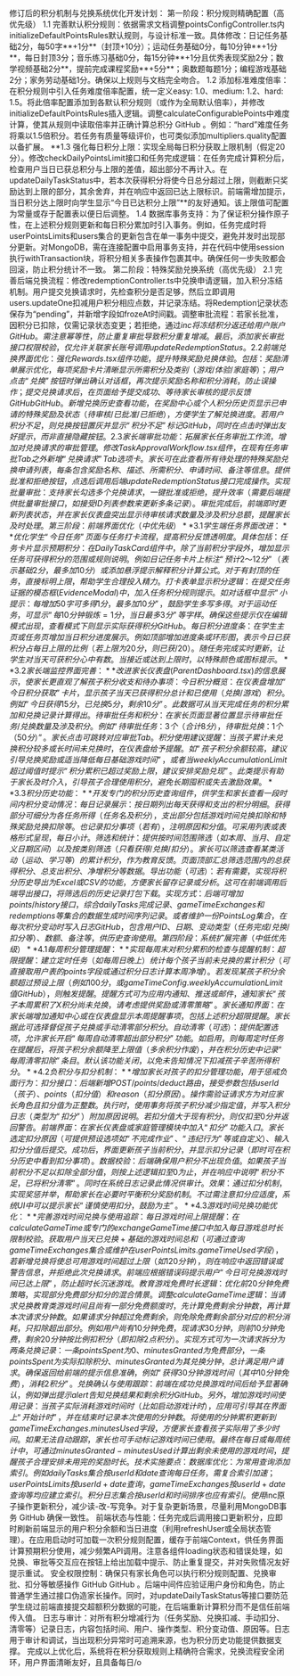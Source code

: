 修订后的积分机制与兑换系统优化开发计划：
第一阶段：积分规则精确配置（高优先级）
1.1 完善默认积分规则：依据需求文档调整pointsConfigController.ts内initializeDefaultPointsRules默认规则，与设计标准一致。具体修改：日记任务基础2分，每50字**+1分**（封顶+10分）；运动任务基础0分，每10分钟**+1分**，每日封顶3分；音乐练习基础0分，每15分钟**+1分且优秀表现奖励2分；数学视频基础2分**，提前完成课程奖励**+5分**；奥数题每题1分；编程游戏基础2分；家务劳动基础1分。确保以上规则与文档完全吻合。 1.2 添加标准难度倍率：在积分规则中引入任务难度倍率配置，统一定义easy: 1.0、medium: 1.2、hard: 1.5。将此倍率配置添加到各默认积分规则（或作为全局默认倍率），并修改initializeDefaultPointsRules插入逻辑。调整calculateConfigurablePoints中难度计算，使其从规则中读取倍率并正确计算总积分
GitHub
。例如：“hard”难度任务将乘以1.5倍积分。若任务有质量等级评价，也可类似添加multipliers.quality配置以备扩展。 **1.3 强化每日积分上限：实现全局每日积分获取上限机制（假定20分）。修改checkDailyPointsLimit接口和任务完成逻辑：在任务完成计算积分后，检查用户当日已获总积分与上限的差值，超出部分不再计入。在updateDailyTaskStatus中，若本次获得积分将使今日总分超过上限，则截断只奖励达到上限的部分，其余舍弃，并在响应中返回已达上限标识。前端需增加提示，当日积分达上限时向学生显示“今日已达积分上限”**的友好通知。该上限值可配置为常量或存于配置表以便日后调整。 1.4 数据库事务支持：为了保证积分操作原子性，在上述积分规则更新和每日积分累加时引入事务。例如，任务完成时将userPointsLimits和users集合的更新包含在单一事务中提交，避免并发时出现部分更新。对MongoDB，需在连接配置中启用事务支持，并在代码中使用session执行withTransaction块，将积分相关多表操作包裹其中。确保任何一步失败都会回滚，防止积分统计不一致。
第二阶段：特殊奖励兑换系统（高优先级）
2.1 完善后端兑换流程：修改redemptionController.ts中兑换申请逻辑，加入积分冻结机制。用户提交兑换请求时，先检查积分是否足够，然后立即调用users.updateOne扣减用户积分相应点数，并记录冻结。将Redemption记录状态保存为“pending”，并新增字段如frozeAt时间戳。调整审批流程：若家长批准，因积分已扣除，仅需记录状态变更；若拒绝，通过$inc将冻结积分返还给用户账户
GitHub
。需注意幂等性，防止重复审批导致积分重复增减。最后，添加家长审批接口权限校验，仅允许关联家长账号调用updateRedemptionStatus。 2.2 前端兑换界面优化：强化Rewards.tsx组件功能，提升特殊奖励兑换体验。包括：奖励清单展示优化，每项奖励卡片清晰显示所需积分及类别（游戏/体验/家庭等）；用户点击“兑换”按钮时弹出确认对话框，再次提示奖励名称和积分消耗，防止误操作；提交兑换请求后，在页面给予提交成功、等待家长审核的提示反馈
GitHub
GitHub
。新增兑换历史查看功能，在奖励中心或个人积分历史页显示已申请的特殊奖励及状态（待审核/已批准/已拒绝），方便学生了解兑换进度。若用户积分不足，则兑换按钮置灰并显示“积分不足”标记
GitHub
，同时在点击时弹出友好提示，而非直接隐藏按钮。 2.3 家长端审批功能：拓展家长任务审批工作流，增加对兑换请求的审批管理。修改TaskApprovalWorkflow.tsx组件，在现有任务审批Tab之外新增“兑换请求”Tab选项卡。家长可在此查看所有待处理的特殊奖励兑换申请列表，每条包含奖励名称、描述、所需积分、申请时间、备注等信息。提供批准和拒绝按钮，点选后调用后端updateRedemptionStatus接口完成操作。实现批量审批：支持家长勾选多个兑换请求，一键批准或拒绝，提升效率（需要后端提供批量审批接口，如接受ID列表参数来更新多条记录）。审批完成后，前端即时更新列表状态，并在家长仪表盘突出显示待审核请求数量及涉及积分总额，提醒家长及时处理。
第三阶段：前端界面优化（中优先级）
**3.1 学生端任务界面改进：**优化学生“今日任务”页面与任务打卡流程，提高积分反馈透明度。具体包括：
任务卡片显示预期积分：在DailyTaskCard组件中，除了当前积分字段外，增加显示任务可获得积分的范围或规则说明。例如日记任务卡片上标注“预计2～12分”（表示基础2分，最多加10分）或添加悬浮提示解释积分计算公式。对于有封顶的任务，直接标明上限，帮助学生合理投入精力。
打卡表单显示积分逻辑：在提交任务证据的模态框(EvidenceModal)中，加入任务积分规则提示。如对话框中显示“小提示：每增加50字可多得1分，最多加10分”，鼓励学生多写多得。对于运动任务，可显示“每10分钟锻炼=1分，当日最多3分”等字样。确保这些提示仅在编辑模式出现，查看模式下则显示实际获得积分
GitHub
。
每日积分进度条：在学生主页或任务页增加当日积分进度展示。例如顶部增加进度条或环形图，表示今日已获积分占每日上限的比例（若上限为20分，则已获/20）。随任务完成实时更新，让学生对当天可获积分心中有数。当接近或达到上限时，以特殊颜色或图标提示。
**3.2 家长端监控界面完善：**改进家长仪表盘(ParentDashboard.tsx)的信息展示，使家长更直观了解孩子积分收支和待办事项：
今日积分概览：在仪表盘增加“今日积分获取”卡片，显示孩子当天已获得积分总计和已使用（兑换/游戏）积分。例如“今日获得15分，已兑换5分，剩余10分”。此数据可从当天完成任务的积分累加和兑换记录计算得出。
待审批任务和积分：在家长页面显著位置显示待审批任务/兑换数量及涉及积分。例如“待审批任务：3个（合计8分），待审批兑换：1个（50分）”。家长点击可跳转对应审批Tab。
积分使用建议提醒：当孩子累计未兑换积分较多或长时间未兑换时，在仪表盘给予提醒。如“孩子积分余额较高，建议引导兑换奖励或适当降低每日基础游戏时间”，或者当weeklyAccumulationLimit超过阈值时提示“积分累积已超过奖励上限，建议安排奖励兑现”。此类提示有助于家长及时介入，引导孩子合理使用积分，避免长期囤积或失去激励效果。
**3.3 积分历史功能：**开发专门的积分历史查询组件，供学生和家长查看一段时间内积分变动情况：
每日记录展示：按日期列出每天获得和支出的积分明细。获得部分可细分为各任务所得（任务名及积分），支出部分包括游戏时间兑换扣除和特殊奖励兑换扣除等。也记录扣分事项（若有），注明原因和分值。可采用列表或表格形式呈现，每日小计。
筛选和统计：提供按时间范围筛选（如本周、当月、自定义日期区间）以及按类别筛选（只看获得/兑换/扣分）。家长可以筛选查看某类活动（运动、学习等）的累计积分，作为教育反馈。页面顶部汇总筛选范围内的总获得积分、总支出积分、净增积分等数据。
导出功能（可选）：若有需要，实现将积分历史导出为Excel或CSV的功能，方便家长留存记录或分析。这可在前端调用后端导出接口，将筛选后的历史记录打包下载。
实现方式：后端可增加points/history接口，综合dailyTasks完成记录、gameTimeExchanges和redemptions等集合的数据生成时间序列记录。或者维护一份PointsLog集合，在每次积分变动时写入日志
GitHub
，包含用户ID、日期、变动类型（任务完成/兑换/扣分等）、数额、备注等，供历史查询使用。
第四阶段：系统扩展完善（中低优先级）
**4.1 每周积分管理提醒：**实现每周末对积分累积的检查与提醒机制：
超限提醒：建立定时任务（如每周日晚上）统计每个孩子当前未兑换的累计积分（可直接取用户表的points字段或通过积分日志计算本周净增）。若发现某孩子积分余额超过预设上限（例如100分，或gameTimeConfig.weeklyAccumulationLimit值
GitHub
），则触发提醒。提醒方式可为应用内通知、推送或邮件，通知家长“孩子本周累积了X积分尚未兑换，请考虑提供奖励或清零策略”。
家长通知界面：在家长端增加通知中心或在仪表盘显示本周提醒事项，包括上述积分超限提醒。家长据此可选择督促孩子兑换或手动清零部分积分。
自动清零（可选）：提供配置选项，允许家长开启“每周自动清零超出部分积分”功能。如启用，则每周定时任务在提醒后，将孩子积分余额降至上限值（多余积分作废），并在积分历史中记录“每周清零扣除”条目。默认该功能关闭，以免未告知情况下扣减孩子辛苦所得积分。
**4.2 负积分与扣分机制：**增加家长对孩子的扣分管理功能，用于惩戒负面行为：
扣分接口：后端新增POST /points/deduct路由，接受参数包括userId（孩子）、points（扣分值）和reason（扣分原因）。操作需验证请求方为对应家长角色且扣分值为正整数。执行时，使用事务将孩子积分减少指定值，并写入积分日志（类型为“扣分”）附加原因说明。若扣分值大于现有积分，则仅扣至0分并返回警告。
前端界面：在家长仪表盘或家庭管理模块中加入“扣分”功能入口。家长选定扣分原因（可提供预设选项如“不完成作业”、“违纪行为”等或自定义）、输入扣分分值后提交。成功后，界面更新孩子当前积分，并显示扣分记录（即时可在积分历史中看到扣分事项）。
数据校验：后端确保用户积分不出现负值。如果孩子当前积分不足以扣除全部分值，则按上述逻辑扣至0为止，并在响应中说明“积分不足，已将积分清零”。同时在系统日志记录此情况供审计。
效果：通过扣分机制，实现奖惩并举，帮助家长在必要时平衡积分奖励机制。不过需注意扣分应适度，系统UI中可以提示家长“谨慎使用扣分，鼓励为主”。
**4.3 游戏时间兑换功能优化：**完善游戏时间兑换与使用追踪：
每日游戏时间上限提醒：在calculateGameTime或专门的exchangeGameTime接口中加入每日游戏总时长限制校验。获取用户当天已兑换+基础的游戏时间总和（可通过查询gameTimeExchanges集合或维护在userPointsLimits.gameTimeUsed字段），若新增兑换将使总可用游戏时间超过上限（如120分钟），则在响应中返回错误或警告信息，并拒绝此次兑换请求。前端应根据错误码提示用户“今日可兑换游戏时间已达上限”，防止超时长沉迷游戏。
教育游戏免费时长逻辑：优化前20分钟免费策略，实现部分免费部分扣分的混合情景。调整calculateGameTime逻辑：当请求兑换教育类游戏时间且尚有一部分免费额度时，先计算免费剩余分钟数，再计算本次请求分钟数。如果请求分钟超过免费剩余，则免除免费剩余部分对应的积分消耗，只扣除超出部分。例如用户尚有10分钟免费，现请求30分钟，则前10分钟免费，剩余20分钟按比例扣积分（即扣除2点积分）。实现方式可为一次请求拆分为两条兑换记录：一条pointsSpent为0、minutesGranted为免费部分，一条pointsSpent为实际扣除积分、minutesGranted为其兑换分钟，总计满足用户请求。确保返回给前端的提示信息准确，例如“获得30分钟游戏时间（其中10分钟免费），消耗2积分”。
兑换确认与使用跟踪：前端在成功兑换游戏时间后给予显著确认，例如弹出提示alert告知兑换结果和剩余积分
GitHub
。另外，增加游戏时间使用记录：当孩子实际消耗游戏时间时（比如启动游戏计时），应用可引导其在界面上“开始计时”，并在结束时记录本次使用的分钟数。将使用的分钟累积更新到gameTimeExchanges.minutesUsed字段，方便家长查看孩子实际用了多少时间。如果无法自动跟踪，家长也可手动标记游戏时间已使用。最终在每日或每周统计中，可通过minutesGranted - minutesUsed计算出剩余未使用的游戏时间，提醒孩子合理安排未用完的奖励时长。
技术实施要点：
数据库优化：为常用查询添加索引。例如dailyTasks集合按userId和date查询每日任务，需复合索引加速；userPointsLimits按userId+date查询，gameTimeExchanges按userId+date查询等均应建立索引。积分日志集合按userId和时间排序也应有索引。使用$inc原子操作更新积分，减少读-改-写竞争。对于复杂更新场景，尽量利用MongoDB事务
GitHub
确保一致性。
前端状态与性能：任务完成后调用接口更新积分，应即时刷新前端显示的用户积分余额和当日进度（利用refreshUser或全局状态管理）。在应用启动时可加载一次积分规则配置，缓存于前端Context，供任务界面计算预期积分使用，减少频繁API调用。注意各组件loading状态和错误处理，如兑换、审批等交互应在按钮上给出加载中提示、防止重复提交，并对失败情况友好提示重试。
安全权限控制：确保只有家长角色可以执行积分规则配置、兑换审批、扣分等敏感操作
GitHub
GitHub
。后端中间件应验证用户身份和角色，防止普通学生通过接口伪造家长操作。同时，对updateDailyTaskStatus等接口要防范学生绕过前端直接提交超额积分数据的可能，在后端重新计算积分而不是信任前端传入值。
日志与审计：对所有积分增减行为（任务奖励、兑换扣减、手动扣分、清零等）记录日志，内容包括时间、用户、操作类型、积分变动值、原因等。日志用于审计和调试，当出现积分异常时可追溯来源，也为积分历史功能提供数据支撑。
完成以上优化后，系统将在积分获取规则上精确符合需求，兑换流程安全闭环，用户界面清晰友好，且具备每日/o